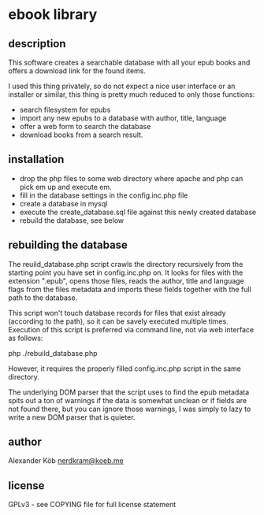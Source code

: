 # ebook library #

## description ##

This software creates a searchable database with all your epub books and offers a download link for the found items.

I used this thing privately, so do not expect a nice user interface or an installer or similar, this thing is pretty much reduced to only those functions:
* search filesystem for epubs
* import any new epubs to a database with author, title, language
* offer a web form to search the database
* download books from a search result.

## installation ##

* drop the php files to some web directory where apache and php can pick em up and execute em.
* fill in the database settings in the config.inc.php file
* create a database in mysql
* execute the create_database.sql file against this newly created database
* rebuild the database, see below

## rebuilding the database ##

The reuild_database.php script crawls the directory recursively from the starting point you have set in config.inc.php on. It looks for files with the extension ".epub", opens those files, reads the author, title and language flags from the files metadata and imports these fields together with the full path to the database.

This script won't touch database records for files that exist already (according to the path), so it can be savely executed multiple times. Execution of this script is preferred via command line, not via web interface as follows:

php ./rebuild_database.php

However, it requires the properly filled config.inc.php script in the same directory.

The underlying DOM parser that the script uses to find the epub metadata spits out a ton of warnings if the data is somewhat unclean or if fields are not found there, but you can ignore those warnings, I was simply to lazy to write a new DOM parser that is quieter.

## author ##

Alexander Köb <nerdkram@koeb.me>

## license ##

GPLv3 - see COPYING file for full license statement




